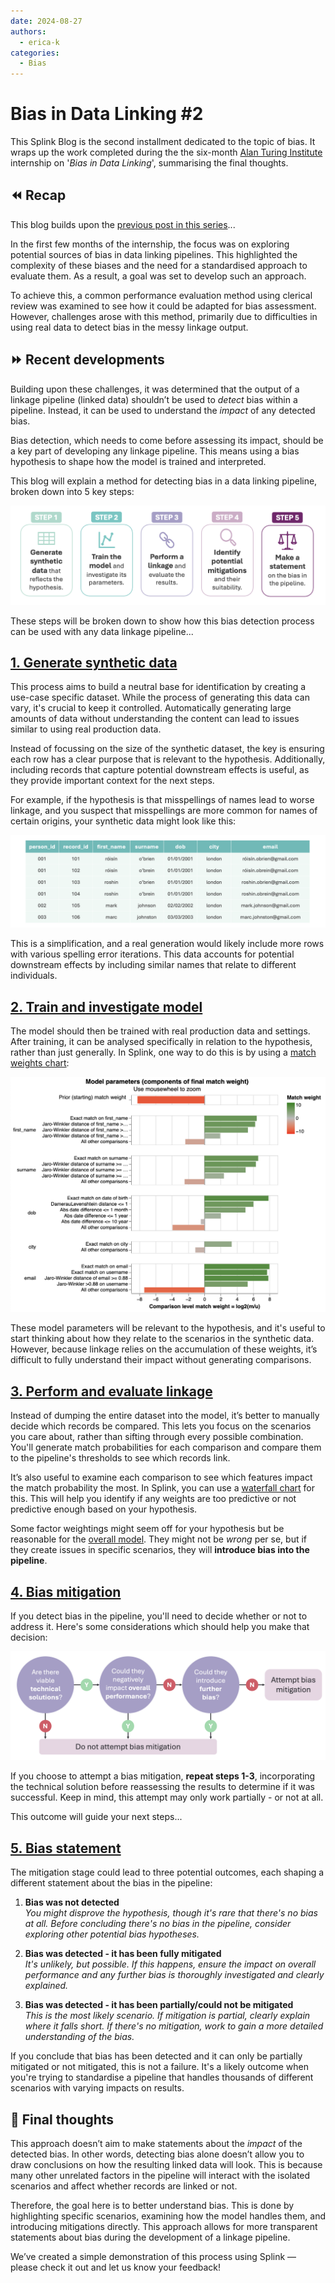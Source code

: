 ```yaml
---
date: 2024-08-27
authors:
  - erica-k
categories:
  - Bias
---
```


# Bias in Data Linking #2

This Splink Blog is the second installment dedicated to the topic of bias. It wraps up the work completed during the the six-month [Alan Turing Institute](https://www.turing.ac.uk) internship on '_Bias in Data Linking_', summarising the final thoughts.

<!-- more -->

## ⏪ Recap

This blog builds upon the [previous post in this series](https://moj-analytical-services.github.io/splink/blog/2024/08/19/bias-in-data-linking.html)...

In the first few months of the internship, the focus was on exploring potential sources of bias in data linking pipelines. This highlighted the complexity of these biases and the need for a standardised approach to evaluate them. As a result, a goal was set to develop such an approach. 

To achieve this, a common performance evaluation method using clerical review was examined to see how it could be adapted for bias assessment. However, challenges arose with this method, primarily due to difficulties in using real data to detect bias in the messy linkage output.

## ⏩ Recent developments 

Building upon these challenges, it was determined that the output of a linkage pipeline (linked data) shouldn’t be used to _detect_ bias within a pipeline. Instead, it can be used to understand the _impact_ of any detected bias.

Bias detection, which needs to come before assessing its impact, should be a key part of developing any linkage pipeline. This means using a bias hypothesis to shape how the model is trained and interpreted.

This blog will explain a method for detecting bias in a data linking pipeline, broken down into 5 key steps:

![Image 1](./img/bias_investigation_steps.png)

These steps will be broken down to show how this bias detection process can be used with any data linkage pipeline...

## <u>1. Generate synthetic data</u>

This process aims to build a neutral base for identification by creating a use-case specific dataset. While the process of generating this data can vary, it's crucial to keep it controlled. Automatically generating large amounts of data without understanding the content can lead to issues similar to using real production data.

Instead of focussing on the size of the synthetic dataset, the key is ensuring each row has a clear purpose that is relevant to the hypothesis. Additionally, including records that capture potential downstream effects is useful, as they provide important context for the next steps. 

For example, if the hypothesis is that misspellings of names lead to worse linkage, and you suspect that misspellings are more common for names of certain origins, your synthetic data might look like this:

![Image 2](./img/sp_mistake_data.png)

This is a simplification, and a real generation would likely include more rows with various spelling error iterations. This data accounts for potential downstream effects by including similar names that relate to different individuals.

## <u>2. Train and investigate model</u>

The model should then be trained with real production data and settings. After training, it can be analysed specifically in relation to the hypothesis, rather than just generally. In Splink, one way to do this is by using a [match weights chart](https://moj-analytical-services.github.io/splink/charts/match_weights_chart.html):

![Image 3](./img/match_weights_chart.png)

These model parameters will be relevant to the hypothesis, and it's useful to start thinking about how they relate to the scenarios in the synthetic data. However, because linkage relies on the accumulation of these weights, it’s difficult to fully understand their impact without generating comparisons. 

## <u>3. Perform and evaluate linkage</u>

Instead of dumping the entire dataset into the model, it’s better to manually decide which records be compared. This lets you focus on the scenarios you care about, rather than sifting through every possible combination. You'll generate match probabilities for each comparison and compare them to the pipeline's thresholds to see which records link.

It’s also useful to examine each comparison to see which features impact the match probability the most. In Splink, you can use a [waterfall chart](https://moj-analytical-services.github.io/splink/charts/waterfall_chart.html) for this. This will help you identify if any weights are too predictive or not predictive enough based on your hypothesis. 

Some factor weightings might seem off for your hypothesis but be reasonable for the [overall model](#2-train-and-investigate-model). They might not be _wrong_ per se, but if they create issues in specific scenarios, they will **introduce bias into the pipeline**.

## <u>4. Bias mitigation</u>

If you detect bias in the pipeline, you'll need to decide whether or not to address it. Here's some considerations which should help you make that decision:

![Image 4](./img/bias_mitigation_flowchart.png)

If you choose to attempt a bias mitigation, **repeat steps 1-3**, incorporating the technical solution before reassessing the results to determine if it was successful. Keep in mind, this attempt may only work partially - or not at all. 

This outcome will guide your next steps...

## <u>5. Bias statement</u>

The mitigation stage could lead to three potential outcomes, each shaping a different statement about the bias in the pipeline:

1. **Bias was not detected**  
_You might disprove the hypothesis, though it's rare that there's no bias at all. Before concluding there's no bias in the pipeline, consider exploring other potential bias hypotheses._

2. **Bias was detected - it has been fully mitigated**  
_It's unlikely, but possible. If this happens, ensure the impact on overall performance and any further bias is thoroughly investigated and clearly explained._

3. **Bias was detected - it has been partially/could not be mitigated**  
_This is the most likely scenario. If mitigation is partial, clearly explain where it falls short. If there's no mitigation, work to gain a more detailed understanding of the bias._

If you conclude that bias has been detected and it can only be partially mitigated or not mitigated, this is not a failure. It's a likely outcome when you're trying to standardise a pipeline that handles thousands of different scenarios with varying impacts on results.

## 💭 Final thoughts

This approach doesn’t aim to make statements about the _impact_ of the detected bias. In other words, detecting bias alone doesn’t allow you to draw conclusions on how the resulting linked data will look. This is because many other unrelated factors in the pipeline will interact with the isolated scenarios and affect whether records are linked or not.

Therefore, the goal here is to better understand bias. This is done by highlighting specific scenarios, examining how the model handles them, and introducing mitigations directly. This approach allows for more transparent statements about bias during the development of a linkage pipeline.

We’ve created a simple demonstration of this process using Splink — please check it out and let us know your feedback!